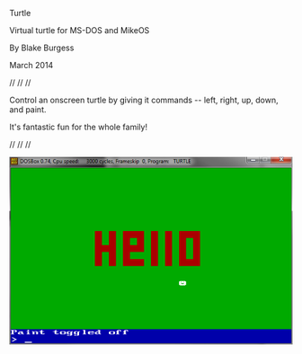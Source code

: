 Turtle

Virtual turtle for MS-DOS and MikeOS

By Blake Burgess

March 2014

// // //

Control an onscreen turtle by giving it commands -- left, right, up, down, and paint.

It's fantastic fun for the whole family!

// // //

<img src="screenshot.png">
